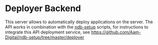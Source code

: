 # Deployer Backend

This server allows to automatically deploy applications on the server.
The API works in combination with the [ndb-setup](https://github.com/Aam-Digital/ndb-setup) scripts, for instructions to integrate this API deployment service, see https://github.com/Aam-Digital/ndb-setup/tree/master/deployer

